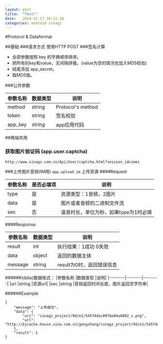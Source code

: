 ```yaml
---
layout: post
title:  "Test!"
date:   2014-11-17 16:11:10
categories: android sinagz
---
```

#Protocol & Dataformat

##基础
###请求方式
使用HTTP POST
###签名计算
- 全部参数按照 key 的字典顺序排序。
- 把所有的key和value，无间隔拼接。(value为空的情况也加入MD5校验)
- 结尾添加 app_secret。
- 取MD5值。

###公共参数

|参数名称|数据类型|说明|
|--------|--------|--------|
|method|string|Protocol's method|
|token|string|签名校验|
|app_key|string|app应用代码|

##两端共用
### 获取图片验证码 (app.user.captcha)
`http://www.sinagz.com.cn/Api/User/captcha.html?session_id=imei`


###上传图片音频(IM用)
`app.upload.im`
上传资源
####Request

|参数名称	|是否必填项|说明|
|--------|--------|--------|
|type|是|资源类型：1音频，2图片|
|data|是|图片或者音频的二进制文件流|
|sec|否|语音时长，单位为秒，如果type为1时必填|

####Response

|参数名称	|数据类型	|说明|
|--------|--------|--------|
|result	|int		|执行结果：1成功 0失败|
|data	|object	|返回的数据主体|
|message	|string	|result为0时，返回错误信息|

######{data}数据格式：
|参数名称	|数据类型	|说明|
|--------|--------|--------|
|url		|string	|资源url|
|sec		|string	|音频返回时间长度，图片返回空字符串|

######Example
```
{
	"message": "上传成功",
	"data": {
		"uri": "sinagz_project/9d/e1/54574dac897be04a6002_s.png",
		"url": "http://bjcache.house.sina.com.cn/gongzhang/sinagz_project/9d/e1/54574dac897be04a6002_s.png"
	},
	"result": 1
}
```